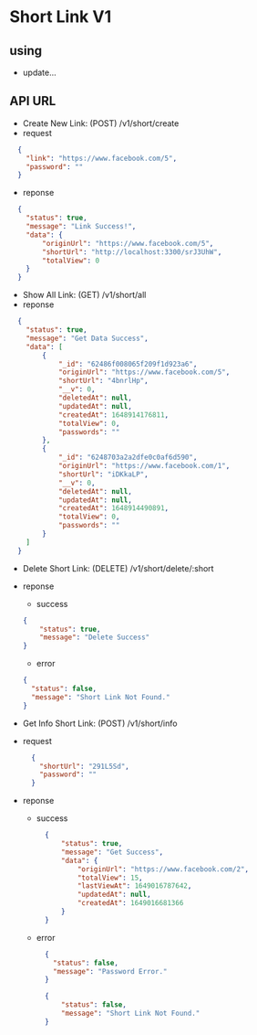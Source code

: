 # Short Link V1
## using
 - update...

## API URL
 - Create New Link: (POST) /v1/short/create
  - request
  ```json
    {
      "link": "https://www.facebook.com/5",
      "password": ""
    }
  ```
  - reponse
  ```json
    {
      "status": true,
      "message": "Link Success!",
      "data": {
          "originUrl": "https://www.facebook.com/5",
          "shortUrl": "http://localhost:3300/srJ3UhW",
          "totalView": 0
      }
    }
  ```
 - Show All Link: (GET) /v1/short/all
  - reponse
  ```json
    {
      "status": true,
      "message": "Get Data Success",
      "data": [
          {
              "_id": "62486f008065f209f1d923a6",
              "originUrl": "https://www.facebook.com/5",
              "shortUrl": "4bnrlHp",
              "__v": 0,
              "deletedAt": null,
              "updatedAt": null,
              "createdAt": 1648914176811,
              "totalView": 0,
              "passwords": ""
          },
          {
              "_id": "6248703a2a2dfe0c0af6d590",
              "originUrl": "https://www.facebook.com/1",
              "shortUrl": "iDKkaLP",
              "__v": 0,
              "deletedAt": null,
              "updatedAt": null,
              "createdAt": 1648914490891,
              "totalView": 0,
              "passwords": ""
          }
      ]
    }
  ```

 - Delete Short Link: (DELETE) /v1/short/delete/:short
  - reponse
    - success
    ```json
    {
        "status": true,
        "message": "Delete Success"
    }
    ```
    - error
    ```json
    {
      "status": false,
      "message": "Short Link Not Found."
    }
    ```

 - Get Info Short Link: (POST) /v1/short/info
  - request
    ```json
      {
        "shortUrl": "291L5Sd",
        "password": ""
      }
    ```
  - reponse
      - success
        ```json
          {
              "status": true,
              "message": "Get Success",
              "data": {
                  "originUrl": "https://www.facebook.com/2",
                  "totalView": 15,
                  "lastViewAt": 1649016787642,
                  "updatedAt": null,
                  "createdAt": 1649016681366
              }
          }
        ```
      - error
        ```json
          {
            "status": false,
            "message": "Password Error."
          }
        ```
        ```json
          {
              "status": false,
              "message": "Short Link Not Found."
          }
        ```
